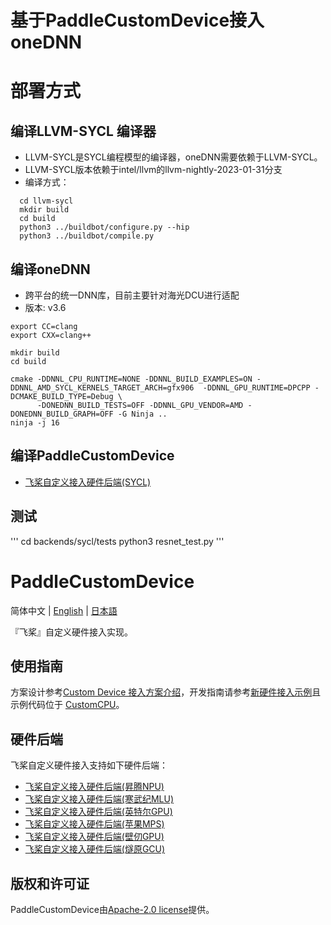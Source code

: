 # 基于PaddleCustomDevice接入oneDNN

# 部署方式

## 编译LLVM-SYCL 编译器
- LLVM-SYCL是SYCL编程模型的编译器，oneDNN需要依赖于LLVM-SYCL。
- LLVM-SYCL版本依赖于intel/llvm的llvm-nightly-2023-01-31分支
- 编译方式：
```
  cd llvm-sycl
  mkdir build
  cd build
  python3 ../buildbot/configure.py --hip
  python3 ../buildbot/compile.py
```

## 编译oneDNN
- 跨平台的统一DNN库，目前主要针对海光DCU进行适配
- 版本: v3.6
```
export CC=clang
export CXX=clang++

mkdir build
cd build

cmake -DDNNL_CPU_RUNTIME=NONE -DDNNL_BUILD_EXAMPLES=ON -DDNNL_AMD_SYCL_KERNELS_TARGET_ARCH=gfx906  -DDNNL_GPU_RUNTIME=DPCPP -DCMAKE_BUILD_TYPE=Debug \
      -DONEDNN_BUILD_TESTS=OFF -DDNNL_GPU_VENDOR=AMD -DONEDNN_BUILD_GRAPH=OFF -G Ninja ..
ninja -j 16

```

## 编译PaddleCustomDevice
- [飞桨自定义接入硬件后端(SYCL)](backends/sycl/README.md)


## 测试
'''
cd backends/sycl/tests
python3 resnet\_test.py
'''


# PaddleCustomDevice

简体中文 | [English](./README_en.md) | [日本語](./README_ja.md)

『飞桨』自定义硬件接入实现。

## 使用指南

方案设计参考[Custom Device 接入方案介绍](https://www.paddlepaddle.org.cn/documentation/docs/zh/develop/dev_guides/custom_device_docs/custom_device_overview_cn.html)，开发指南请参考[新硬件接入示例](https://www.paddlepaddle.org.cn/documentation/docs/zh/develop/dev_guides/custom_device_docs/custom_device_example_cn.html)且示例代码位于 [CustomCPU](backends/custom_cpu/README_cn.md)。

## 硬件后端

飞桨自定义硬件接入支持如下硬件后端：

- [飞桨自定义接入硬件后端(昇腾NPU)](backends/npu/README_cn.md)
- [飞桨自定义接入硬件后端(寒武纪MLU)](backends/mlu/README_cn.md)
- [飞桨自定义接入硬件后端(英特尔GPU)](backends/sycl/README.md)
- [飞桨自定义接入硬件后端(苹果MPS)](backends/mps/README.md)
- [飞桨自定义接入硬件后端(壁仞GPU)](backends/biren_gpu/README_cn.md)
- [飞桨自定义接入硬件后端(燧原GCU)](backends/gcu/README_cn.md)

## 版权和许可证

PaddleCustomDevice由[Apache-2.0 license](LICENSE)提供。
